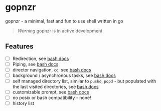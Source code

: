 # gopnzr

gopnzr - a minimal, fast and fun to use shell written in go

> _Warning_
> gopnzr is in active development

## Features

- [ ] Redirection, see [bash docs](https://www.gnu.org/software/bash/manual/bash.html#Redirections)
- [ ] Piping, see [bash docs](https://www.gnu.org/software/bash/manual/bash.html#Pipelines)
- [ ] director navigation, `cd`, see [bash docs](https://www.gnu.org/software/bash/manual/html_node/Bourne-Shell-Builtins.html#index-cd)
- [ ] background / asynchronous tasks, see [bash docs](https://www.gnu.org/software/bash/manual/bash.html#Lists)
- [ ] self managed directory list, similar to `pushd`, `popd` - but populated with the last visited directories, see [bash docs](https://www.gnu.org/software/bash/manual/bash.html#The-Directory-Stack)
- [ ] customizable prompt, see [bash docs](https://www.gnu.org/software/bash/manual/bash.html#Controlling-the-Prompt)
- [ ] no posix or bash compatibility - none!
- [ ] history list
